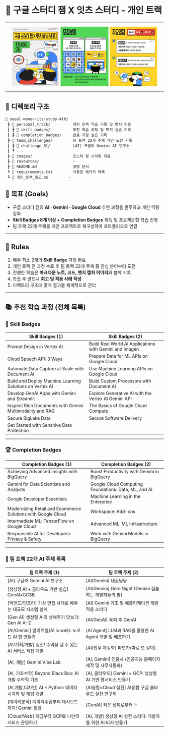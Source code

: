 # 🌟 구글 스터디 잼 X 잇츠 스터디 - 개인 트랙

---

<p align="center">
  <img src="images/스터디_모집_포스터.webp" width="30%" />
  <img src="images/모집분야.webp" width="30%" />
  <img src="images/주요일정.webp" width="30%" />
</p>
 

---

## 📂 디렉토리 구조

```plaintext
📁 seoul-women-its-study-4th/
 ┣ 📁 personal_track/          개인 트랙 학습 기록 및 뱃지 인증
 ┃ ┣ 📁 skill_badges/          추천 학습 과정 및 뱃지 실습 기록
 ┃ ┣ 📁 completion_badges/     완료 과정 실습 기록
 ┣ 📁 team_challenges/         팀 트랙 22개 주제 개인 도전 기록
 ┃ ┣ 📁 challenge_01/          [AI] 구글러 Gemini AI 연구소
 ┃ ┗ ...
 ┣ 📁 images/                  포스터 및 시각화 자료
 ┣ 📁 resources/               -
 ┣ 📄 README.md                설명 문서
 ┗ 📄 requirements.txt         사용한 패키지 목록
 ┗ 📄 개인_트랙_회고.md         -               
```

## 🎯 목표 (Goals)

- 구글 스터디 잼의 **AI · Gemini · Google Cloud** 추천 과정을 완주하고 개인 역량 강화
- **Skill Badges 8개 이상 + Completion Badges** 획득 및 프로젝트형 학습 진행
- 팀 트랙 22개 주제를 개인 프로젝트로 재구성하여 포트폴리오로 연결

---

## 📜 Rules

1. 매주 최소 2개의 **Skill Badge** 과정 완료
2. 개인 트랙 전 과정 수료 후 팀 트랙 22개 주제 중 관심 분야부터 도전
3. 진행한 학습은 **마크다운 노트, 코드, 뱃지 캡처 이미지**와 함께 기록
4. 학습 후 반드시 **회고 및 적용 사례 작성**
5. 디렉토리 구조에 맞게 결과물 체계적으로 관리

---

## 📚 추천 학습 과정 (전체 목록)

### 🏅 Skill Badges

| Skill Badges (1)                                          | Skill Badges (2)                                            |
|-----------------------------------------------------------|--------------------------------------------------------------|
| Prompt Design in Vertex AI                                | Build Real World AI Applications with Gemini and Imagen     |
| Cloud Speech API: 3 Ways                                   | Prepare Data for ML APIs on Google Cloud                    |
| Automate Data Capture at Scale with Document AI           | Use Machine Learning APIs on Google Cloud                   |
| Build and Deploy Machine Learning Solutions on Vertex AI  | Build Custom Processors with Document AI                    |
| Develop GenAI Apps with Gemini and Streamlit               | Explore Generative AI with the Vertex AI Gemini API          |
| Inspect Rich Documents with Gemini Multimodality and RAG  | The Basics of Google Cloud Compute                          |
| Secure BigLake Data                                        | Secure Software Delivery                                     |
| Get Started with Sensitive Data Protection                |                                                              |

---

### 🏆 Completion Badges

| Completion Badges (1)                                    | Completion Badges (2)                                         |
|-----------------------------------------------------------|----------------------------------------------------------------|
| Achieving Advanced Insights with BigQuery                 | Boost Productivity with Gemini in BigQuery                    |
| Gemini for Data Scientists and Analysts                   | Google Cloud Computing Foundations: Data, ML, and AI          |
| Google Developer Essentials                               | Machine Learning in the Enterprise                            |
| Modernizing Retail and Ecommerce Solutions with Google Cloud | Workspace: Add-ons                                           |
| Intermediate ML: TensorFlow on Google Cloud               | Advanced ML: ML Infrastructure                                |
| Responsible AI for Developers: Privacy & Safety           | Work with Gemini Models in BigQuery                           |

---

### 🚀 팀 트랙 22개 AI 주제 목록

| 팀 트랙 주제 (1)                                         | 팀 트랙 주제 (2)                                              |
|-----------------------------------------------------------|----------------------------------------------------------------|
| [AI] 구글러 Gemini AI 연구소                             | [AI/Gemini] 내공냠냠                                           |
| [생성형 AI + 클라우드 기반 실습] GenAIxGCSB              | [AI/Gemini] GemiNight (Gemini 실습하는 개발자들의 밤)        |
| [백엔드/인프라] 가상 면접 사례로 배우는 대규모 시스템 설계 | [AI] Gemini 기초 및 애플리케이션 개발 적용 스터디            |
| [Gen AI] 생성형 AI의 생애주기 맛보기: Gen AI A-Z         | [AI/GenAI] 육퇴 후 GenAI                                      |
| [AI/Gemini] 알이즈웰(AI is well): 노코드 AI 앱 만들기     | [AI Agent] LLM과 RAG를 활용한 AI Agent 개발 및 배포하기       |
| [AI/기획/개발] 실전! 수익을 낼 수 있는 AI 서비스 직접 개발 | [AI/업무 자동화] 따또가(따로 또 같이)                         |
| [AI, 개발] Gemini Vibe Lab                                | [AI, Gemini] 인홈사 (인공지능 홈페이지 제작 및 사무자동화)    |
| [AI, 기초수학] Beyond Black Box: AI 개발 수학적 기초       | [AI, 클라우드] Gemini × GCP: 생성형 AI 기반 웹서비스 만들기   |
| [AI,개발,디자인] AI × Python: 데이터 시각화 및 게임 개발  | [AI융합×Cloud 실전] AI융합 구글 클라우드 실전 연구회          |
| [데이터분석] 데이터수집부터 대시보드까지! Gemini 활용     | [GenAI] 작은 성취로부터 ✨                                     |
| [Cloud/Web] 지금부터 GCP로 나만의 서비스 운영하기         | [AI, 개발] 생성형 AI 실전 스터디: 개발자를 위한 AI 비서 만들기 |
